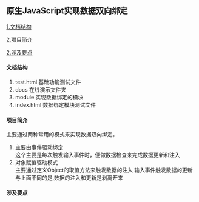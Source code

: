 ## 原生JavaScript实现数据双向绑定

[1.文档结构](#_1)

[2.项目简介](#_2)

[2.涉及要点](#_3)


<h4 id="_1">文档结构</h4>   

1. test.html  基础功能测试文件
2. docs   在线演示文件夹
3. module    实现数据绑定的模块
4. index.html 数据绑定模块测试文件


<h4 id="_2">项目简介</h4> 

主要通过两种常用的模式来实现数据双向绑定。

1. 主要由事件驱动绑定   
  这个主要是每次触发输入事件时，便做数据检查来完成数据更新和注入
2. 对象赋值驱动模式   
  主要通过定义Object的取值方法来触发数据的注入
  输入事件触发数据的更新
  与上面不同的是,数据的注入和更新是剥离开来

<h4 id="_3">涉及要点</h4> 
